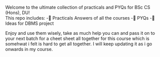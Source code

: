 Welcome to the ultimate collection of practicals and PYQs for BSc CS (Hons), DU!  
This repo includes:
-🔸 Practicals Answers of all the courses
-🔸 PYQs
-🔸 Ideas for DBMS project

Enjoy and use them wisely, take as much help you can and pass it on to your next batch for a cheet sheet all together for this course which is somehwat i felt is hard to get all together.
I will keep updating it as i go onwards in my course.
